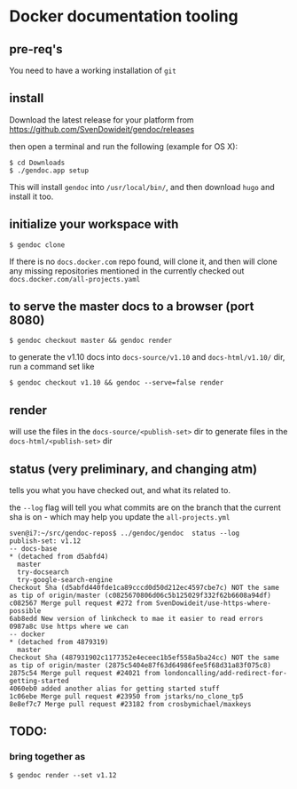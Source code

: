 
# Docker documentation tooling

## pre-req's

You need to have a working installation of `git`

## install

Download the latest release for your platform from https://github.com/SvenDowideit/gendoc/releases

then open a terminal and run the following (example for OS X):

```
$ cd Downloads
$ ./gendoc.app setup
```

This will install `gendoc` into `/usr/local/bin/`, and then download `hugo` and install it too.

## initialize your workspace with

```
$ gendoc clone
```

If there is no `docs.docker.com` repo found, will clone it, and then
will clone any missing repositories mentioned in the currently checked out `docs.docker.com/all-projects.yaml`

## to serve the master docs to a browser (port 8080)


```
$ gendoc checkout master && gendoc render
```

to generate the v1.10 docs into `docs-source/v1.10` and `docs-html/v1.10/` dir, run a command set like

```
$ gendoc checkout v1.10 && gendoc --serve=false render
```


## render

will use the files in the `docs-source/<publish-set>` dir to generate files in the `docs-html/<publish-set>`
dir

## status (very preliminary, and changing atm)

tells you what you have checked out, and what its related to.

the `--log` flag will tell you what commits are on the branch that the current sha is on - which may help you update the `all-projects.yml`

```
sven@i7:~/src/gendoc-repos$ ../gendoc/gendoc  status --log
publish-set: v1.12
-- docs-base
* (detached from d5abfd4)
  master
  try-docsearch
  try-google-search-engine
Checkout Sha (d5abfd440fde1ca89cccd0d50d212ec4597cbe7c) NOT the same as tip of origin/master (c0825670806d06c5b125029f332f62b6608a94df)
c082567 Merge pull request #272 from SvenDowideit/use-https-where-possible
6ab8edd New version of linkcheck to mae it easier to read errors
0987a8c Use https where we can
-- docker
* (detached from 4879319)
  master
Checkout Sha (487931902c1177352e4eceec1b5ef558a5ba24cc) NOT the same as tip of origin/master (2875c5404e87f63d64986fee5f68d31a83f075c8)
2875c54 Merge pull request #24021 from londoncalling/add-redirect-for-getting-started
4060eb0 added another alias for getting started stuff
1c06ebe Merge pull request #23950 from jstarks/no_clone_tp5
8e8ef7c7 Merge pull request #23182 from crosbymichael/maxkeys
```

## TODO:
### bring together as

```
$ gendoc render --set v1.12
```

